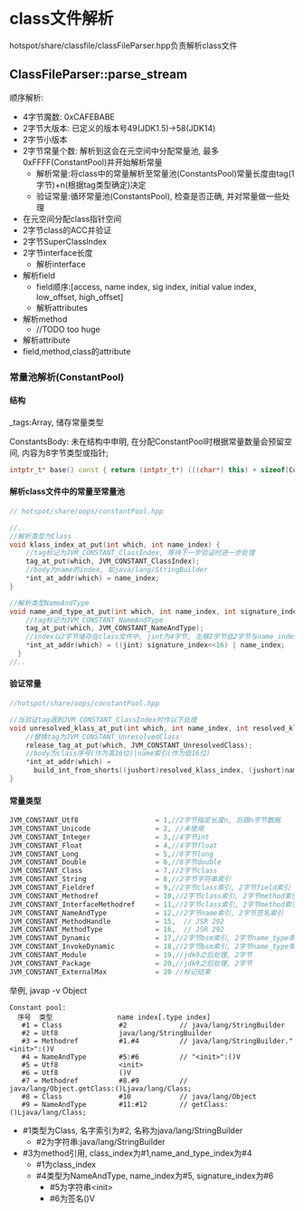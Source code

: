 # class文件解析
hotspot/share/classfile/classFileParser.hpp负责解析class文件

## ClassFileParser::parse_stream
顺序解析:
* 4字节魔数: 0xCAFEBABE
* 2字节大版本: 已定义的版本号49(JDK1.5)->58(JDK14)
* 2字节小版本
* 2字节常量个数: 解析到这会在元空间中分配常量池, 最多0xFFFF(ConstantPool)并开始解析常量
  * 解析常量:将class中的常量解析至常量池(ConstantsPool)常量长度由tag(1字节)+n(根据tag类型确定)决定
  * 验证常量:循环常量池(ConstantsPool), 检查是否正确, 并对常量做一些处理
* 在元空间分配class指针空间
* 2字节class的ACC并验证
* 2字节SuperClassIndex
* 2字节interface长度
  * 解析interface
* 解析field
  * field顺序:[access, name index, sig index, initial value index, low_offset, high_offset]
  * 解析attributes
* 解析method
  * //TODO too huge
* 解析attribute
* field,method,class的attribute
### 常量池解析(ConstantPool)
#### 结构
_tags:Array, 储存常量类型

ConstantsBody: 未在结构中申明, 在分配ConstantPool时根据常量数量会预留空间, 内容为8字节类型或指针;
```c++
intptr_t* base() const { return (intptr_t*) (((char*) this) + sizeof(ConstantPool)); }
```

#### 解析class文件中的常量至常量池
```c++
// hotspot/share/oops/constantPool.hpp

//..
//解析类型为Class
void klass_index_at_put(int which, int name_index) {
    //tag标记为JVM_CONSTANT_ClassIndex, 等待下一步验证时进一步处理
    tag_at_put(which, JVM_CONSTANT_ClassIndex);
    //body为name的index, 如java/lang/StringBuilder
    *int_at_addr(which) = name_index;
}

//解析类型NameAndType
void name_and_type_at_put(int which, int name_index, int signature_index) {
    //tag标记为JVM_CONSTANT_NameAndType
    tag_at_put(which, JVM_CONSTANT_NameAndType);
    //index以2字节储存在class文件中, jint为4字节, 左移2字节低2字节与name_index结合储存在常量池body中
    *int_at_addr(which) = ((jint) signature_index<<16) | name_index;
  }
//..
```

#### 验证常量

```c++
//hotspot/share/oops/constantPool.hpp

//当验证tag遇到JVM_CONSTANT_ClassIndex时作以下处理
void unresolved_klass_at_put(int which, int name_index, int resolved_klass_index) {
    //替换tag为JVM_CONSTANT_UnresolvedClass
    release_tag_at_put(which, JVM_CONSTANT_UnresolvedClass);
    //body为class序号(作为高16位)|name索引(作为低16位)
    *int_at_addr(which) =
      build_int_from_shorts((jushort)resolved_klass_index, (jushort)name_index);
}
```

#### 常量类型

```c++
JVM_CONSTANT_Utf8                   = 1,//2字节指定长度n, 后跟n字节数据
JVM_CONSTANT_Unicode                = 2, //未使用
JVM_CONSTANT_Integer                = 3,//4字节int
JVM_CONSTANT_Float                  = 4,//4字节float
JVM_CONSTANT_Long                   = 5,//8字节long
JVM_CONSTANT_Double                 = 6,//8字节double
JVM_CONSTANT_Class                  = 7,//2字节class
JVM_CONSTANT_String                 = 8,//2字节字符串索引
JVM_CONSTANT_Fieldref               = 9,//2字节class索引, 2字节field索引
JVM_CONSTANT_Methodref              = 10,//2字节class索引, 2字节method索引
JVM_CONSTANT_InterfaceMethodref     = 11,//2字节class索引, 2字节method索引
JVM_CONSTANT_NameAndType            = 12,//2字节name索引, 2字节签名索引
JVM_CONSTANT_MethodHandle           = 15,  // JSR 292
JVM_CONSTANT_MethodType             = 16,  // JSR 292
JVM_CONSTANT_Dynamic                = 17,//2字节bsm索引, 2字节name_type索引
JVM_CONSTANT_InvokeDynamic          = 18,//2字节bsm索引, 2字节name_type索引
JVM_CONSTANT_Module                 = 19,//jdk9之后处理, 2字节
JVM_CONSTANT_Package                = 20,//jdk9之后处理, 2字节
JVM_CONSTANT_ExternalMax            = 20 //标记结束
```
举例, javap -v Object
```
Constant pool:
  序号  类型                name index[.type index]
   #1 = Class              #2             // java/lang/StringBuilder
   #2 = Utf8               java/lang/StringBuilder
   #3 = Methodref          #1.#4          // java/lang/StringBuilder."<init>":()V
   #4 = NameAndType        #5:#6          // "<init>":()V
   #5 = Utf8               <init>
   #6 = Utf8               ()V
   #7 = Methodref          #8.#9          // java/lang/Object.getClass:()Ljava/lang/Class;
   #8 = Class              #10            // java/lang/Object
   #9 = NameAndType        #11:#12        // getClass:()Ljava/lang/Class;
```
* #1类型为Class, 名字索引为#2, 名称为java/lang/StringBuilder
  * #2为字符串:java/lang/StringBuilder
* #3为method引用, class_index为#1,name_and_type_index为#4
  * #1为class_index
  * #4类型为NameAndType, name_index为#5, signature_index为#6
    * #5为字符串\<init\>
    * #6为签名()V
